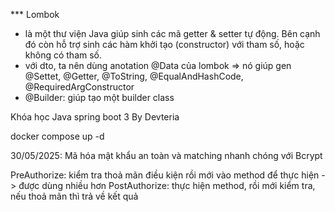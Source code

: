 *** Lombok 
- là một thư viện Java giúp sinh các mã getter & setter tự động. Bên cạnh đó còn hỗ trợ sinh các hàm khởi tạo (constructor) với tham số, hoặc không có tham số.
- với dto, ta nên dùng anotation @Data của lombok => nó giúp gen @Settet, @Getter, @ToString, @EqualAndHashCode, @RequiredArgConstructor
- @Builder: giúp tạo một builder class

Khóa học Java spring boot 3 By Devteria

docker compose up -d

30/05/2025: Mã hóa mật khẩu an toàn và matching nhanh chóng với Bcrypt

PreAuthorize: kiểm tra thoả mãn điều kiện rồi mới vào method để thực hiện -> được dùng nhiều hơn
PostAuthorize: thực hiện method, rồi mới kiểm tra, nếu thoả mãn thì trả về kết quả